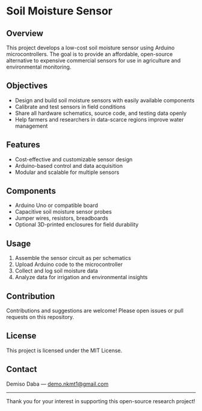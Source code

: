 # Soil Moisture Sensor

## Overview
This project develops a low-cost soil moisture sensor using Arduino microcontrollers. The goal is to provide an affordable, open-source alternative to expensive commercial sensors for use in agriculture and environmental monitoring.

## Objectives
- Design and build soil moisture sensors with easily available components
- Calibrate and test sensors in field conditions
- Share all hardware schematics, source code, and testing data openly
- Help farmers and researchers in data-scarce regions improve water management

## Features
- Cost-effective and customizable sensor design
- Arduino-based control and data acquisition
- Modular and scalable for multiple sensors

## Components
- Arduino Uno or compatible board
- Capacitive soil moisture sensor probes
- Jumper wires, resistors, breadboards
- Optional 3D-printed enclosures for field durability

## Usage
1. Assemble the sensor circuit as per schematics
2. Upload Arduino code to the microcontroller
3. Collect and log soil moisture data
4. Analyze data for irrigation and environmental insights

## Contribution
Contributions and suggestions are welcome! Please open issues or pull requests on this repository.

## License
This project is licensed under the MIT License.

## Contact
Demiso Daba — demo.nkmt1@gmail.com

---

Thank you for your interest in supporting this open-source research project!

